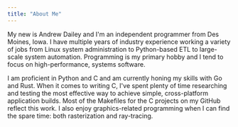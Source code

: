 ```yaml
---
title: "About Me"
---
```

My new is Andrew Dailey and I'm an independent programmer from Des Moines, Iowa.
I have multiple years of industry experience working a variety of jobs from Linux system administration to Python-based ETL to large-scale system automation.
Programming is my primary hobby and I tend to focus on high-performance, systems software.

I am proficient in Python and C and am currently honing my skills with Go and Rust.
When it comes to writing C, I've spent plenty of time researching and testing the most effective way to achieve simple, cross-platform application builds.
Most of the Makefiles for the C projects on my GitHub reflect this work.
I also enjoy graphics-related programming when I can find the spare time: both rasterization and ray-tracing.

